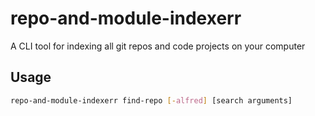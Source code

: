 # repo-and-module-indexerr
A CLI tool for indexing all git repos and code projects on your computer

## Usage

```bash
repo-and-module-indexerr find-repo [-alfred] [search arguments]
```
